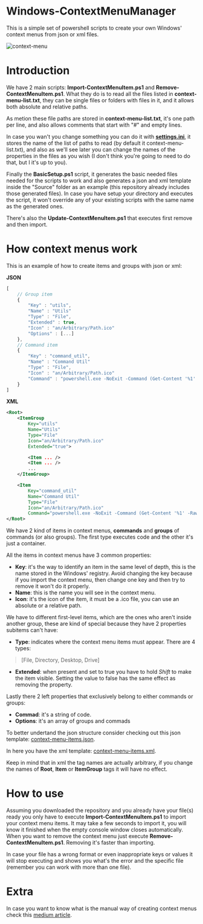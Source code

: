 # Windows-ContextMenuManager
This is a simple set of powershell scripts to create your own Windows' context menus from json or xml files.

![context-menu](https://user-images.githubusercontent.com/86477169/189173085-67539358-1f1c-4bba-86d3-eeacd1c5d038.PNG)

# Introduction
We have 2 main scripts: **Import-ContextMenuItem.ps1** and **Remove-ContextMenuItem.ps1**.
What they do is to read all the files listed in **context-menu-list.txt**, 
they can be single files or folders with files in it, and it allows both absolute and relative paths.

As metion these file paths are stored in **context-menu-list.txt**, it's one path per line, and also allows comments that start with "#" and empty lines.

In case you wan't you change something you can do it with [**settings.ini**](https://github.com/ElianFabian/Windows-ContextMenuManager/blob/main/settings.ini), it stores the name of the list of paths to read (by default it context-menu-list.txt),
and also as we'll see later you can change the names of the properties in the files as you wish (I don't think you're going to need to do that, but I it's up to you).

Finally the **BasicSetup.ps1** script, it generates the basic needed files needed for the scripts to work and also generates a json and xml template inside the "Source" folder as an example
(this repository already includes those generated files).
In case you have setup your directory and executes the script, it won't override any of your existing scripts with the same name as the generated ones.

There's also the **Update-ContextMenuItem.ps1** that executes first remove and then import.

# How context menus work
This is an example of how to create items and groups with json or xml:

**JSON**
``` js
[
    // Group item
    {
        "Key" : "utils",
        "Name" : "Utils"
        "Type" : "File",
        "Extended" : true,
        "Icon" : "an/Arbitrary/Path.ico"
        "Options" : [...]
    },
    // Command item
	{
        "Key" : "command_util",
        "Name" : "Command Util"
        "Type" : "File",
        "Icon" : "an/Arbitrary/Path.ico"
        "Command" : "powershell.exe -NoExit -Command (Get-Content '%1' -Raw).Length"
    }
]
```
**XML**
```xml
<Root>
    <ItemGroup
        Key="utils"
        Name="Utils"
        Type="File"
        Icon="an/Arbitrary/Path.ico"
        Extended="true">

        <Item ... />
        <Item ... />
        ...
    </ItemGroup>

    <Item
        Key="command_util"
        Name="Command Util"
        Type="File"
        Icon="an/Arbitrary/Path.ico"
        Command="powershell.exe -NoExit -Command (Get-Content '%1' -Raw).Length" />
</Root>
```

We have 2 kind of items in context menus, **commands** and **groups** of commands (or also groups).
The first type executes code and the other it's just a container.

All the items in context menus have 3 common properties:
- <b>Key</b>: it's the way to identify an item in the same level of depth, this is the name stored in the Windows' registry.
Avoid changing the key because if you import the context menu, then change one key and then try to remove it won't do it properly.
-  **Name**: this is the name you will see in the context menu.
- **Icon**: it's the icon of the item, it must be a .ico file, you can use an absolute or a relative path.

We have to different first-level items, which are the ones who aren't inside another group, these are kind of special because they have 2 properties subitems can't have:
- **Type**: indicates where the context menu items must appear. There are 4 types:
> [File, Directory, Desktop, Drive]
- **Extended**: when present and set to true you have to hold *Shift* to make the item visible. Setting the value to false has the same effect as removing the property.

Lastly there 2 left properties that exclusively belong to either commands or groups:
- **Commad**: it's a string of code.
- **Options**: it's an array of groups and commads

To better undertand the json structure consider checking out this json template: [context-menu-items.json](https://github.com/ElianFabian/Windows-ContextMenuManager/blob/main/Resource/context-menu-items.json).

In here you have the xml template: [context-menu-items.xml](https://github.com/ElianFabian/Windows-ContextMenuManager/blob/main/Resource/context-menu-items.xml).

Keep in mind that in xml the tag names are actually arbitrary, if you change the names of **Root**, **Item** or **ItemGroup** tags it will have no effect.

# How to use

Assuming you downloaded the repository and you already have your file(s) ready you only have to execute **Import-ContextMenuItem.ps1** to import your context menu items. It may take a few seconds to import it, you will know it finished when the empty console window closes automatically.
When you want to remove the context menu just execute **Remove-ContextMenuItem.ps1**.
Removing it's faster than importing.

In case your file has a wrong format or even inappropriate keys or values it will stop executing and shows you what's the error and the specific file (remember you can work with more than one file).

# Extra
In case you want to know what is the manual way of creating context menus check this [medium article](https://medium.com/analytics-vidhya/creating-cascading-context-menus-with-the-windows-10-registry-f1cf3cd8398f).

